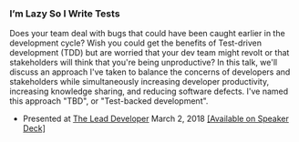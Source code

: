### I’m Lazy So I Write Tests

Does your team deal with bugs that could have been caught earlier in the development cycle? Wish you could get the benefits of Test-driven development (TDD) but are worried that your dev team might revolt or that stakeholders will think that you're being unproductive? In this talk, we'll discuss an approach I've taken to balance the concerns of developers and stakeholders while simultaneously increasing developer productivity, increasing knowledge sharing, and reducing software defects. I've named this approach "TBD", or "Test-backed development".

- Presented at [The Lead Developer](https://austin2018.theleaddeveloper.com/) March 2, 2018 [[Available on Speaker Deck]](https://speakerdeck.com/devwiththehair/im-lazy-so-i-write-tests)
